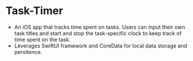 # Task-Timer

* An iOS app that tracks time spent on tasks. Users can input their own task titles and start and stop the task-specific clock to keep track of time spent on the task.
* Leverages SwiftUI framework and CoreData for local data storage and persitence.
